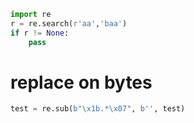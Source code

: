 ```py
import re
r = re.search(r'aa','baa')
if r != None:
    pass
```

# replace on bytes

```py
test = re.sub(b"\x1b.*\x07", b'', test)
```